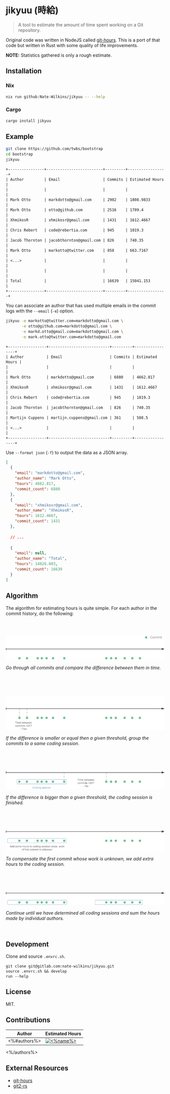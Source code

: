 # jikyuu (時給)

> A tool to estimate the amount of time spent working on a Git repository.

Original code was written in NodeJS called [git-hours](https://github.com/kimmobrunfeldt/git-hours).
This is a port of that code but written in Rust with some quality of life improvements.

**NOTE:** Statistics gathered is only a rough estimate.

## Installation

### Nix

```bash
nix run github:Nate-Wilkins/jikyuu -- --help
```

### Cargo

```bash
cargo install jikyuu
```

## Example

```bash
git clone https://github.com/twbs/bootstrap
cd bootstrap
jikyuu
```

```
+----------------+-------------------------+---------+-----------------+
| Author         | Email                   | Commits | Estimated Hours |
|                |                         |         |                 |
| Mark Otto      | markdotto@gmail.com     | 2902    | 1808.9833       |
| Mark Otto      | otto@github.com         | 2516    | 1709.4          |
| XhmikosR       | xhmikosr@gmail.com      | 1431    | 1612.4667       |
| Chris Rebert   | code@rebertia.com       | 945     | 1019.3          |
| Jacob Thornton | jacobthornton@gmail.com | 826     | 740.35          |
| Mark Otto      | markotto@twitter.com    | 858     | 663.7167        |
| <...>          |                         |         |                 |
|                |                         |         |                 |
| Total          |                         | 16639   | 15041.153       |
+----------------+-------------------------+---------+-----------------+
```

You can associate an author that has used multiple emails in the commit logs with the `--email` (`-e`) option.

```bash
jikyuu -e markotto@twitter.com=markdotto@gmail.com \
       -e otto@github.com=markdotto@gmail.com \
       -e markd.otto@gmail.com=markdotto@gmail.com \
       -e mark.otto@twitter.com=markdotto@gmail.com

```

```
+-----------------+---------------------------+---------+-----------------+
| Author          | Email                     | Commits | Estimated Hours |
|                 |                           |         |                 |
| Mark Otto       | markdotto@gmail.com       | 6880    | 4662.817        |
| XhmikosR        | xhmikosr@gmail.com        | 1431    | 1612.4667       |
| Chris Rebert    | code@rebertia.com         | 945     | 1019.3          |
| Jacob Thornton  | jacobthornton@gmail.com   | 826     | 740.35          |
| Martijn Cuppens | martijn.cuppens@gmail.com | 361     | 508.5           |
| <...>           |                           |         |                 |
+-----------------+---------------------------+---------+-----------------+
```

Use `--format json` (`-f`) to output the data as a JSON array.

```json
[
  {
    "email": "markdotto@gmail.com",
    "author_name": "Mark Otto",
    "hours": 4662.817,
    "commit_count": 6880
  },
  {
    "email": "xhmikosr@gmail.com",
    "author_name": "XhmikosR",
    "hours": 1612.4667,
    "commit_count": 1431
  },

  // ...

  {
    "email": null,
    "author_name": "Total",
    "hours": 14826.803,
    "commit_count": 16639
  }
]
```

## Algorithm

The algorithm for estimating hours is quite simple. For each author in the commit history, do the following:

<br><br>

![](docs/step0.png)

_Go through all commits and compare the difference between
them in time._

<br><br><br>

![](docs/step1.png)

_If the difference is smaller or equal then a given threshold, group the commits
to a same coding session._

<br><br><br>

![](docs/step2.png)

_If the difference is bigger than a given threshold, the coding session is finished._

<br><br><br>

![](docs/step3.png)

_To compensate the first commit whose work is unknown, we add extra hours to the coding session._

<br><br><br>

![](docs/step4.png)

_Continue until we have determined all coding sessions and sum the hours
made by individual authors._

<br>

## Development

Clone and source `.envrc.sh`.

```
git clone git@gitlab.com:nate-wilkins/jikyuu.git
source .envrc.sh && develop
run --help
```

## License

MIT.

## Contributions

| Author  | Estimated Hours |
| ------------- | ------------- |
<%#authors%>| [![<%name%>](https://github.com/<%name%>.png?size=64)](https://github.com/<%name%>) | <p align="right"><%hours%> Hours</p> |
<%/authors%>

## External Resources

- [git-hours](https://github.com/kimmobrunfeldt/git-hours)
- [git2-rs](https://github.com/rust-lang/git2-rs)

